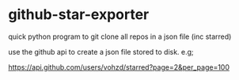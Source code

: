 # github-star-exporter
quick python program to git clone all repos in a json file (inc starred)

use the github api to create a json file stored to disk. e.g;

https://api.github.com/users/vohzd/starred?page=2&per_page=100
